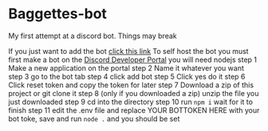 # Baggettes-bot
My first attempt at a discord bot. Things may break

If you just want to add the bot [click this link](https://discord.com/api/oauth2/authorize?client_id=928069129892663347&permissions=137509588038&scope=bot)
To self host the bot you must first make a bot on the [Discord Developer Portal](https://discord.com/developers/applications)
you will need nodejs
 step 1
Make a new application on the portal
 step 2
Name it whatever you want
 step 3
go to the bot tab
 step 4
click add bot
 step 5
Click yes do it
 step 6
Click reset token and copy the token for later
 step 7
Download a zip of this project or git clone it
 step 8 (only if you downloaded a zip)
unzip the file you just downloaded
 step 9 
cd into the directory
 step 10
run `npm i`
wait for it to finish
 step 11 
edit the .env file and replace YOUR BOTTOKEN HERE with your bot toke, save and run `node .` and you should be set

